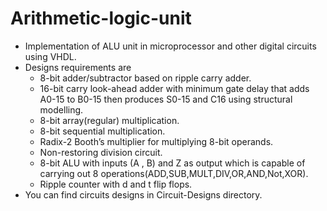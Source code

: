 # Arithmetic-logic-unit
-  Implementation of ALU unit in microprocessor and other digital circuits using VHDL.
-  Designs requirements are
   -  8-bit adder/subtractor based on ripple carry adder.
   -  16-bit carry look-ahead adder with minimum gate delay that adds A0-15 to B0-15 then produces S0-15 and C16 using structural modelling.
   -  8-bit array(regular) multiplication.
   -  8-bit sequential multiplication.
   -  Radix-2 Booth’s multiplier for multiplying 8-bit operands.
   -  Non-restoring division circuit.
   -  8-bit ALU with inputs (A , B) and Z as output which is capable of carrying out 8 operations(ADD,SUB,MULT,DIV,OR,AND,Not,XOR).
   -  Ripple counter with d and t flip flops.
-  You can find circuits designs in Circuit-Designs directory.
